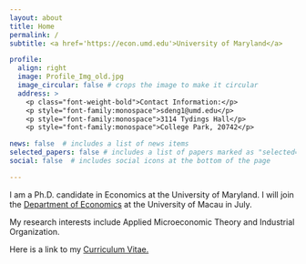 ```yaml
---
layout: about
title: Home
permalink: /
subtitle: <a href='https://econ.umd.edu'>University of Maryland</a>

profile:
  align: right
  image: Profile_Img_old.jpg
  image_circular: false # crops the image to make it circular
  address: >
    <p class="font-weight-bold">Contact Information:</p>
    <p style="font-family:monospace">sdeng1@umd.edu</p>
    <p style="font-family:monospace">3114 Tydings Hall</p>
    <p style="font-family:monospace">College Park, 20742</p>

news: false  # includes a list of news items
selected_papers: false # includes a list of papers marked as "selected={true}"
social: false  # includes social icons at the bottom of the page

---
```


<!-- <img src="/assets/img/prof_pic.jpg" alt="Pic Not Found" style="float: left; padding-right:10px; height: 200px; width:200px;"/> -->

I am a Ph.D. candidate in Economics at the University of Maryland. I will join the 
<a href='https://econ.fss.um.edu.mo/'>Department of Economics</a>
 at the University of Macau in July. 

My research interests include Applied Microeconomic Theory and Industrial Organization. 

Here is a link to my
<a href='assets/pdf/CV_DENG_SHANGLYU.pdf'>
        Curriculum Vitae.
</a>
    



